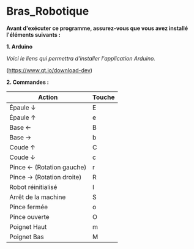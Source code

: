 # Bras_Robotique

**Avant d'exécuter ce programme, assurez-vous que vous avez installé l'éléments suivants :**

**1. Arduino**

*Voici le liens qui permettra d'installer l'application Arduino.*

(https://www.qt.io/download-dev)

**2. Commandes :**

| **Action**                         | **Touche** |
|-----------------------------------|------------|
| Épaule ↓                          | E          |
| Épaule ↑                          | e          |
| Base ←                            | B          |
| Base →                            | b          |
| Coude ↑                           | C          |
| Coude ↓                           | c          |
| Pince ← (Rotation gauche)         | r          |
| Pince → (Rotation droite)         | R          |
| Robot réinitialisé                | I          |
| Arrêt de la machine               | S          |
| Pince fermée                      | o          |
| Pince ouverte                     | O          |
| Poignet Haut                      | m          |
| Poignet Bas                       | M          |
